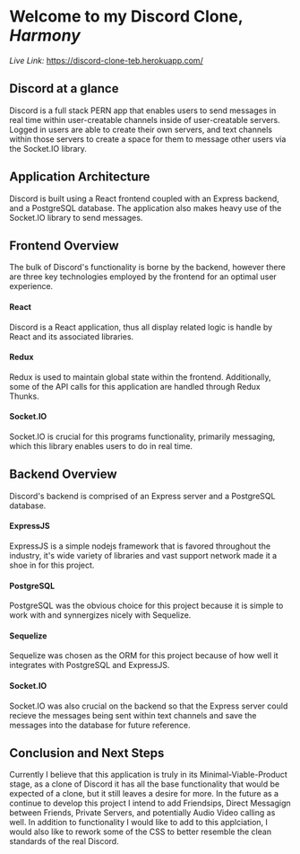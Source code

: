 # Welcome to my Discord Clone, *Harmony*

*Live Link:* https://discord-clone-teb.herokuapp.com/

## Discord at a glance

Discord is a full stack PERN app that enables users to send messages in real time within user-creatable channels inside of user-creatable servers. Logged in users are able to create their own servers, and text channels within those servers to create a space for them to message other users via the Socket.IO library.

## Application Architecture

Discord is built using a React frontend coupled with an Express backend, and a PostgreSQL database. The application also makes heavy use of the Socket.IO library to send messages.

## Frontend Overview

The bulk of Discord's functionality is borne by the backend, however there are three key technologies employed by the frontend for an optimal user experience.

#### React

Discord is a React application, thus all display related logic is handle by React and its associated libraries.

#### Redux

Redux is used to maintain global state within the frontend. Additionally, some of the API calls for this application are handled through Redux Thunks.


#### Socket.IO

Socket.IO is crucial for this programs functionality, primarily messaging, which this library enables users to do in real time.

## Backend Overview

Discord's backend is comprised of an Express server and a PostgreSQL database.

#### ExpressJS

ExpressJS is a simple nodejs framework that is favored throughout the industry, it's wide variety of libraries and vast support network made it a shoe in for this project.

#### PostgreSQL

PostgreSQL was the obvious choice for this project because it is simple to work with and synnergizes nicely with Sequelize.

#### Sequelize

Sequelize was chosen as the ORM for this project because of how well it integrates with PostgreSQL and ExpressJS.

#### Socket.IO

Socket.IO was also crucial on the backend so that the Express server could recieve the messages being sent within text channels and save the messages into the database for future reference.

## Conclusion and Next Steps

Currently I believe that this application is truly in its Minimal-Viable-Product stage, as a clone of Discord it has all the base functionality that would be expected of a clone, but it still leaves a desire for more. In the future as a continue to develop this project I intend to add Friendsips, Direct Messagign between Friends, Private Servers, and potentially Audio Video calling as well. In addition to functionality I would like to add to this applciation, I would also like to rework some of the CSS to better resemble the clean standards of the real Discord.
